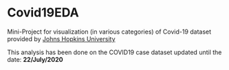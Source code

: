 # Covid19EDA
Mini-Project for visualization (in various categories) of Covid-19 dataset provided by [Johns Hopkins University](https://www.jhu.edu/)

This analysis has been done on the COVID19 case dataset updated until the date: **22/July/2020** 
